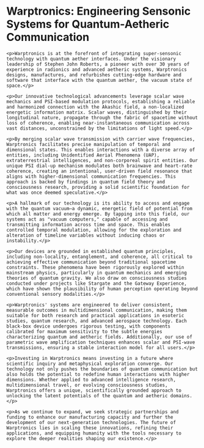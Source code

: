 <!DOCTYPE html>
<html>
<head>
    <title>Warptronics: Engineering Sensonic Systems for Quantum-Aetheric Communication</title>
</head>
<body>
    <h1>Warptronics: Engineering Sensonic Systems for Quantum-Aetheric Communication</h1>

    <p>Warptronics is at the forefront of integrating super-sensonic technology with quantum aether interfaces. Under the visionary leadership of Stephen John Roberts, a pioneer with over 30 years of experience in radionics and advanced aetheric systems, Warptronics designs, manufactures, and refurbishes cutting-edge hardware and software that interface with the quantum aether, the vacuum state of space.</p>

    <p>Our innovative technological advancements leverage scalar wave mechanics and PSI-based modulation protocols, establishing a reliable and harmonized connection with the Akashic field, a non-localized energetic information matrix. Scalar waves, distinguished by their longitudinal nature, propagate through the fabric of spacetime without loss of coherence, enabling near-instantaneous communication across vast distances, unconstrained by the limitations of light speed.</p>

    <p>By merging scalar wave transmission with carrier wave frequencies, Warptronics facilitates precise manipulation of temporal and dimensional states. This enables interactions with a diverse array of entities, including Unidentified Aerial Phenomena (UAP), extraterrestrial intelligences, and non-corporeal spirit entities. Our unique PSI dial-up mechanism modulates both brainwave and heart-rate coherence, creating an intentional, user-driven field resonance that aligns with higher-dimensional communication frequencies. This approach is backed by findings in quantum field theory and consciousness research, providing a solid scientific foundation for what was once deemed speculative.</p>

    <p>A hallmark of our technology is its ability to access and engage with the quantum vacuum—a dynamic, energetic field of potential from which all matter and energy emerge. By tapping into this field, our systems act as "vacuum computers," capable of accessing and transmitting information across time and space. This enables controlled temporal modulation, allowing for the exploration and alteration of timeline variables without inducing chaos or instability.</p>

    <p>Our devices are grounded in established quantum principles, including non-locality, entanglement, and coherence, all critical to achieving effective communication beyond traditional spacetime constraints. These phenomena have been rigorously explored within mainstream physics, particularly in quantum mechanics and emerging theories of quantum gravity. We also draw on consciousness studies conducted under projects like Stargate and the Gateway Experience, which have shown the plausibility of human perception operating beyond conventional sensory modalities.</p>

    <p>Warptronics' systems are engineered to deliver consistent, measurable outcomes in multidimensional communication, making them suitable for both research and practical applications in esoteric studies, quantum research, and advanced aerospace technology. Each black-box device undergoes rigorous testing, with components calibrated for maximum sensitivity to the subtle energies characterizing quantum and aetheric fields. Additionally, our use of parametric wave amplification techniques enhances scalar and PSI-wave transmissions, ensuring a stable interaction model for all users.</p>

    <p>Investing in Warptronics means investing in a future where scientific inquiry and metaphysical exploration converge. Our technology not only pushes the boundaries of quantum communication but also holds the potential to redefine human interactions with higher dimensions. Whether applied to advanced intelligence research, multidimensional travel, or evolving consciousness studies, Warptronics offers a unique, scientifically grounded approach to unlocking the latent potentials of the quantum and aetheric domains.</p>

    <p>As we continue to expand, we seek strategic partnerships and funding to enhance our manufacturing capacity and further the development of our next-generation technologies. The future of Warptronics lies in scaling these innovations, refining their applications, and equipping humanity with the tools necessary to explore the deeper realities shaping our existence.</p>
</body>
</html>

